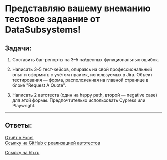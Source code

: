 # Представляю вашему внеманию тестовое задаание от DataSubsystems!

## Задачи:

1. Составить баг-репорты на 3–5 найденных функциональных ошибок.

2. Написать 3–5 тест-кейсов, опираясь на свой профессиональный опыт и оформить с учётом практик, используемых в Jira. Объект тестирования — форма, расположенная на главной странице в блоке "Request A Quote".

3. Написать 2 автотеста (один на happy path, второй — negative case) для этой формы. Предпочтительно использовать Cypress или Playwright.

---

## Ответы:

[Отчёт в Excel](https://docs.google.com/spreadsheets/d/12CW-RahCNqOP_nRQRzfLI4o7lfq_9_XC6UvrF9_80JQ/edit?gid=455475186#gid=455475186)</br>
[Ссылку на GitHub с реализацией автотестов](https://github.com/slavaroskoshnyy/DataSubsystems)

[Ссылку на hh.ru](https://rostov.hh.ru/resume/ba67e02eff09be08bf0039ed1f5a5765644a6f)
